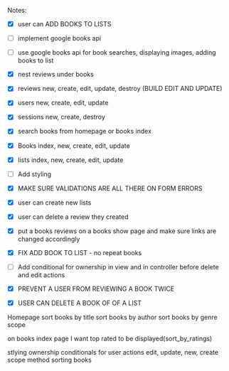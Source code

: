 
Notes:
- [x]  user can ADD BOOKS TO LISTS 
- [ ]  implement google books api 
- [ ]  use google books api for book searches, displaying images, adding books to list
- [x]  nest reviews under books
- [x]  reviews new, create, edit, update, destroy (BUILD EDIT AND UPDATE)
- [x]  users new, create, edit, update
- [x]  sessions new, create, destroy
- [x]  search books from homepage or books index
- [x]  Books index, new, create, edit, update 
- [x]  lists index, new, create, edit, update 
- [ ]  Add styling 
- [x]  MAKE SURE VALIDATIONS ARE ALL THERE ON FORM ERRORS 
- [x]  user can create new lists
- [x]  user can delete a review they created
- [x]  put a books reviews on a books show page and make sure links are changed accordingly 
- [x] FIX ADD BOOK TO LIST - no repeat books 
- [ ] Add conditional for ownership in view and in controller before delete and edit actions 
- [X] PREVENT A USER FROM REVIEWING A BOOK TWICE 
- [x] USER CAN DELETE A BOOK OF OF A LIST 



Homepage
sort books by title 
sort books by author 
sort books by genre 
scope 


on books index page I want top rated to be displayed(sort_by_ratings) 


stlying
ownership conditionals for user actions edit, update, new, create 
scope method
sorting books 